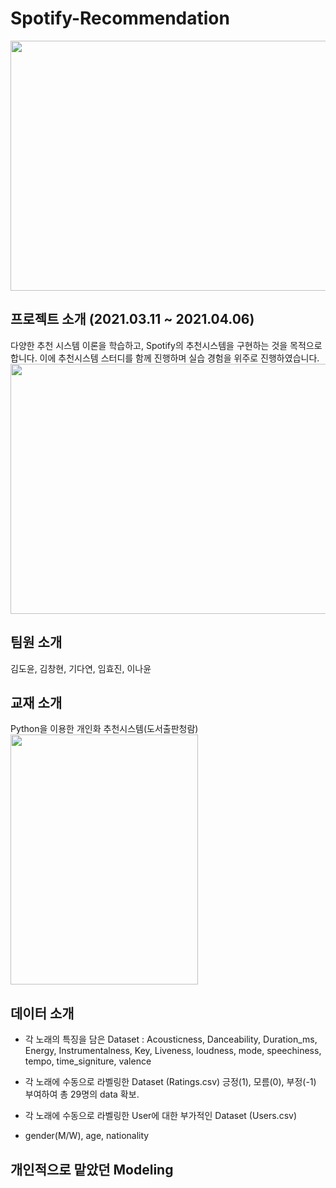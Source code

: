 # Spotify-Recommendation
<img src="https://user-images.githubusercontent.com/87663692/130484599-9fce212a-1d93-4ff3-b243-c313d96dfe9b.png" width="600" height="400"/>


## 프로젝트 소개 (2021.03.11 ~ 2021.04.06)
다양한 추천 시스템 이론을 학습하고, Spotify의 추천시스템을 구현하는 것을 목적으로 합니다.
이에 추천시스템 스터디를 함께 진행하며 실습 경험을 위주로 진행하였습니다.
<img src="https://user-images.githubusercontent.com/87663692/130482467-f7d26e57-2abe-4f6d-9783-3eef171b85a5.png" width="600" height="400"/>

## 팀원 소개
김도윤, 김창현, 기다연, 임효진, 이나윤

## 교재 소개
Python을 이용한 개인화 추천시스템(도서출판청람)
<img src="https://user-images.githubusercontent.com/87663692/130485877-714a4312-af90-48fe-abfa-baa3438caff4.png" width="300" height="400"/>
                                                                                                                                         
## 데이터 소개
- 각 노래의 특징을 담은 Dataset
: Acousticness, Danceability, Duration_ms, Energy, Instrumentalness, Key, Liveness, loudness, mode, speechiness, tempo, time_signiture, valence

- 각 노래에 수동으로 라벨링한 Dataset (Ratings.csv)
 긍정(1), 모름(0), 부정(-1) 부여하여 총 29명의 data 확보.
 
- 각 노래에 수동으로 라벨링한 User에 대한 부가적인 Dataset (Users.csv)
- gender(M/W), age, nationality 

## 개인적으로 맡았던 Modeling





## 




